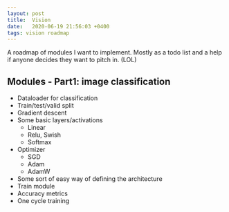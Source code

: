 ```yaml
---
layout: post
title:  Vision
date:   2020-06-19 21:56:03 +0400
tags: vision roadmap
---
```

A roadmap of modules I want to implement. Mostly as a todo list and a help if anyone decides they want to pitch in. (LOL)

## Modules - Part1: image classification
- Dataloader for classification
- Train/test/valid split
- Gradient descent
- Some basic layers/activations
  - Linear
  - Relu, Swish
  - Softmax
- Optimizer
  - SGD
  - Adam
  - AdamW
- Some sort of easy way of defining the architecture
- Train module
- Accuracy metrics
- One cycle training
